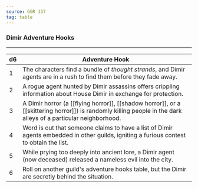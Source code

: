```yaml
---
source: GGR 137
tag: table
---
```


### Dimir Adventure Hooks
---
|d6|Adventure Hook|
|----|------------|
|1|The characters find a bundle of _thought strands_, and Dimir agents are in a rush to find them before they fade away.|
|2|A rogue agent hunted by Dimir assassins offers crippling information about House Dimir in exchange for protection.|
|3|A Dimir horror (a [[flying horror]], [[shadow horror]], or a [[skittering horror]]) is randomly killing people in the dark alleys of a particular neighborhood.|
|4|Word is out that someone claims to have a list of Dimir agents embedded in other guilds, igniting a furious contest to obtain the list.|
|5|While prying too deeply into ancient lore, a Dimir agent (now deceased) released a nameless evil into the city.|
|6|Roll on another guild's adventure hooks table, but the Dimir are secretly behind the situation.|
